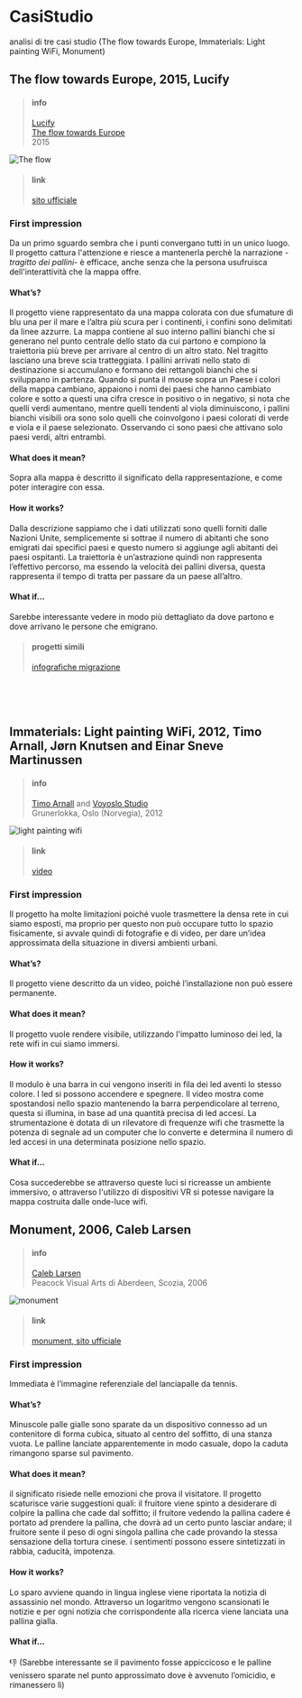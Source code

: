 # CasiStudio
analisi di tre casi studio (The flow towards Europe, Immaterials: Light painting WiFi, Monument)


## The flow towards Europe, 2015, Lucify


> #### info 
>[Lucify](https://www.lucify.com)<br>
>[The flow towards Europe](https://www.lucify.com/the-flow-towards-europe/)<br>
>2015<br>

![The flow](https://dublin.sciencegallery.com/trauma/assets/img/exhibits/the-flow-towards-europe.jpg)

> #### link <br>
> [sito ufficiale](https://www.lucify.com/the-flow-towards-europe/) <br>

### First impression
Da un primo sguardo sembra che i punti convergano tutti in un unico luogo. Il progetto cattura l'attenzione e riesce a mantenerla  perchè la narrazione -*tragitto dei pallini*- è efficace, anche senza che la persona usufruisca dell'interattività che la mappa offre.


#### What’s?
Il progetto viene rappresentato da una mappa colorata con due sfumature di blu una per il mare e l’altra più scura per i continenti, i confini sono delimitati da linee azzurre. La mappa contiene al suo interno pallini bianchi che si generano nel punto centrale dello stato da cui partono e compiono la traiettoria più breve per arrivare al centro di un altro stato. Nel tragitto lasciano una breve scia tratteggiata. I pallini arrivati nello stato di destinazione si accumulano e formano dei rettangoli bianchi che si sviluppano in partenza. Quando si punta il mouse sopra un Paese i colori della mappa cambiano, appaiono i nomi dei paesi che hanno cambiato colore e sotto a questi una cifra cresce in positivo o in negativo, si nota che quelli verdi aumentano, mentre quelli tendenti al viola diminuiscono, i pallini bianchi visibili ora sono solo quelli che coinvolgono i paesi colorati di verde e viola e il paese selezionato. Osservando ci sono paesi che attivano solo paesi verdi, altri entrambi. 

#### What does it mean?
Sopra alla mappa è descritto il significato della rappresentazione, e come poter interagire con essa. 

#### How it  works?
Dalla descrizione sappiamo che i dati utilizzati sono quelli forniti dalle Nazioni Unite, semplicemente si sottrae il numero di abitanti che sono emigrati dai specifici paesi e questo numero si aggiunge agli abitanti dei paesi ospitanti. La traiettoria è un’astrazione quindi non rappresenta l’effettivo percorso, ma essendo la velocità dei pallini diversa, questa rappresenta il tempo di tratta per passare da un paese all’altro. 

#### What if...
Sarebbe interessante vedere in modo più dettagliato da dove partono e dove arrivano le persone che emigrano.


> #### progetti simili <br>
>[infografiche migrazione](http://openmigration.org/infografiche/#all)

<br><br><br>


## Immaterials: Light painting WiFi, 2012, Timo Arnall, Jørn Knutsen and Einar Sneve Martinussen

> #### info 
>[Timo Arnall](http://www.elasticspace.com/) and [Voyoslo Studio](http://voyoslo.com/)<br>
>Grunerlokka, Oslo (Norvegia), 2012<br>

![light painting wifi](https://i.vimeocdn.com/video/130418741_1280x720.jpg)

>#### link
>[video](https://vimeo.com/20412632)<br>


### First impression
Il progetto ha molte limitazioni poiché vuole trasmettere la densa rete in cui siamo esposti, ma proprio per questo non può occupare tutto lo spazio fisicamente, si avvale quindi di fotografie e di video, per dare un’idea approssimata della situazione in diversi ambienti urbani.

#### What’s?
Il progetto viene descritto da un video, poiché l’installazione non può essere permanente. 

#### What does it mean?
Il progetto vuole rendere visibile, utilizzando l'impatto luminoso dei led, la rete wifi in cui siamo immersi.

#### How it  works?
Il modulo è una barra in cui vengono inseriti in fila dei led aventi lo stesso colore. I led si possono accendere e spegnere. Il video mostra come spostandosi nello spazio mantenendo la barra perpendicolare al terreno, questa si illumina, in base ad una quantità precisa di led accesi. La strumentazione è dotata di un rilevatore di frequenze wifi che trasmette la potenza di segnale ad un computer che lo converte e determina il numero di led accesi in una determinata posizione nello spazio. 

#### What if...
Cosa succederebbe se attraverso queste luci si ricreasse un ambiente immersivo, o attraverso l'utilizzo di dispositivi VR si potesse navigare la mappa costruita dalle onde-luce wifi.



## Monument, 2006, Caleb Larsen

> #### info 
>[Caleb Larsen](http://caleblarsen.com/)<br>
>Peacock Visual Arts di Aberdeen, Scozia, 2006<br>

![monument](http://i1.wp.com/caleblarsen.com/wordpress/wp-content/uploads/2013/01/CalebLarsen_02.jpg)

> #### link <br>
> [monument, sito ufficiale](http://caleblarsen.com/monument/) <br>


### First impression
Immediata è l’immagine referenziale del lanciapalle da tennis.

#### What’s?
Minuscole palle gialle sono sparate da un dispositivo connesso ad un contenitore di forma cubica, situato al centro del soffitto, di una stanza vuota. Le palline lanciate apparentemente in modo casuale, dopo la caduta rimangono sparse sul pavimento. 

#### What does it mean?
il significato risiede nelle emozioni che prova il visitatore. Il progetto scaturisce varie suggestioni quali: il fruitore viene spinto a desiderare di colpire la pallina che cade dal soffitto; il fruitore vedendo la pallina cadere é portato ad prendere la pallina, che dovrà ad un certo punto lasciar andare; il fruitore sente il peso di ogni singola pallina che cade provando la stessa sensazione della tortura cinese. i sentimenti possono essere sintetizzati in rabbia, caducità, impotenza.

#### How it  works?
Lo sparo avviene quando in lingua inglese viene riportata la notizia di assassinio nel mondo. Attraverso un logaritmo vengono scansionati le notizie e per ogni notizia che corrispondente alla ricerca viene lanciata una pallina gialla.

#### What if...
:thumbsdown: (Sarebbe interessante se il pavimento fosse appiccicoso e le palline venissero sparate nel punto approssimato dove è avvenuto l’omicidio, e rimanessero lì)



